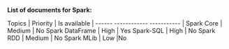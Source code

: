 **List of documents for Spark:**

Topics |  Priority  | Is available |
------  ------------  ----------- |
Spark Core  | Medium  | No
Spark DataFrame | High  | Yes
Spark-SQL | High  | No
Spark RDD | Medium  | No
Spark MLib  | Low   |No
